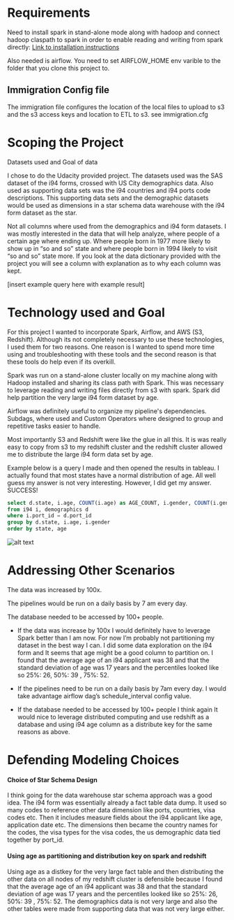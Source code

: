 # Requirements
Need to install spark in stand-alone mode along with hadoop and connect hadoop claspath to spark
in order to enable reading and writing from spark directly:
[Link to installation instructions](https://medium.com/@sivachaitanya/install-apache-spark-pyspark-standalone)

Also needed is airflow. You need to set AIRFLOW_HOME env varible to the folder that you
clone this project to.

## Immigration Config file
The immigration file configures the location of the local files to upload to s3 and
the s3 access keys and location to ETL to s3. see immigration.cfg


# Scoping the Project 

Datasets used and Goal of data 

I chose to do the Udacity provided project. The datasets used was the SAS dataset of the i94 forms, crossed with US City demographics data. Also used as supporting data sets was the i94 countries and i94 ports code descriptions. This supporting data sets and the demographic datasets would be used as dimensions in a star schema data warehouse with the i94 form dataset as the star.  

Not all columns where used from the demographics and i94 form datasets. I was mostly interested in the data that will help analyze, where people of a certain age where ending up. Where people born in 1977 more likely to show up in “so and so” state and where people born in 1994 likely to visit “so and so” state more. If you look at the data dictionary provided with the project you will see a column with explanation as to why each column was kept. 

 

[insert example query here with example result] 

# Technology used and Goal 

For this project I wanted to incorporate Spark, Airflow, and AWS (S3, Redshift). Although its not completely necessary to use these technologies, I used them for two reasons. One reason is I wanted to spend more time using and troubleshooting with these tools and the second reason is that these tools do help even if its overkill.  

Spark was run on a stand-alone cluster locally on my machine along with Hadoop installed and sharing its class path with Spark. This was necessary to leverage reading and writing files directly from s3 with spark. Spark did help partition the very large i94 form dataset by age. 

Airflow was definitely useful to organize my pipeline's dependencies. Subdags, where used and Custom Operators where designed to group and repetitive tasks easier to handle. 

Most importantly S3 and Redshift were like the glue in all this. It is was really easy to copy from s3 to my redshift cluster and the redshift cluster allowed me to distribute the large i94 form data set by age.  

Example below is a query I made and then opened the results in tableau. I actually found that most
states have a normal distribution of age. All well guess my answer is not very interesting. However, I did
get my answer. SUCCESS!

```sql
select d.state, i.age, COUNT(i.age) as AGE_COUNT, i.gender, COUNT(i.gender) as Gender_COUNT
from i94 i, demographics d
where i.port_id = d.port_id
group by d.state, i.age, i.gender
order by state, age

```

![alt text](https://i.imgur.com/cDl4iTk.png "hi")
# Addressing Other Scenarios 

The data was increased by 100x. 

The pipelines would be run on a daily basis by 7 am every day. 

The database needed to be accessed by 100+ people. 

- If the data was increase by 100x I would definitely have to leverage Spark better than I am now. For now I’m probably not partitioning my dataset in the best way I can. I did some data exploration on the i94 form and It seems that age might be a good column to partition on. I found that the average age of an i94 applicant was 38 and that the standard deviation of age was 17 years and the percentiles looked like so 25%: 26, 50%: 39 , 75%:  52.  

- If the pipelines need to be run on a daily basis by 7am every day. I would take advantage airflow dag’s schedule_interval config value.  


- If the database needed to be accessed by 100+ people I think again It would nice to leverage distributed computing and use redshift as a database and using i94 age column as a distribute key for the same reasons as above. 

# Defending Modeling Choices 

#### Choice of Star Schema Design 

I think going for the data warehouse star schema approach was a good idea. The i94 form was essentially already a fact table data dump. It used so many codes to reference other data dimension like ports, countries, visa codes etc. Then it includes measure fields about the i94 applicant like age, application date etc. The dimensions then became the country names for the codes, the visa types for the visa codes, the us demographic data tied together by port_id. 

#### Using age as partitioning and distribution key on spark and redshift 

Using age as a distkey for the very large fact table and then distributing the other data on all nodes of my redshift cluster is defensible because I found that the average age of an i94 applicant was 38 and that the standard deviation of age was 17 years and the percentiles looked like so 25%: 26, 50%: 39 , 75%:  52. The demographics data is not very large and also the other tables were made from supporting data that was not very large either.  